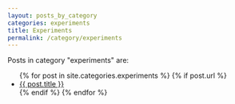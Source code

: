 ```yaml
---
layout: posts_by_category
categories: experiments
title: Experiments
permalink: /category/experiments
---
```


<p>Posts in category "experiments" are:</p>

<ul>
  {% for post in site.categories.experiments %}
    {% if post.url %}
        <li><a href="{{ post.url }}">{{ post.title }}</a></li>
    {% endif %}
  {% endfor %}
</ul>
